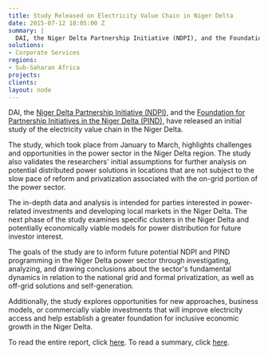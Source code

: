 ```yaml
---
title: Study Released on Electricity Value Chain in Niger Delta
date: 2015-07-12 18:05:00 Z
summary: |
  DAI, the Niger Delta Partnership Initiative (NDPI), and the Foundation for Partnership Initiatives in the Niger Delta (PIND), have released an initial study of the electricity value chain in the Niger Delta.
solutions:
- Corporate Services
regions:
- Sub-Saharan Africa
projects:
clients:
layout: node
---
```

DAI, the [Niger Delta Partnership Initiative (NDPI),][1] and the [Foundation for Partnership Initiatives in the Niger Delta (PIND),][2] have released an initial study of the electricity value chain in the Niger Delta.

The study, which took place from January to March, highlights challenges and opportunities in the power sector in the Niger Delta region. The study also validates the researchers' initial assumptions for further analysis on potential distributed power solutions in locations that are not subject to the slow pace of reform and privatization associated with the on-grid portion of the power sector.

The in-depth data and analysis is intended for parties interested in power-related investments and developing local markets in the Niger Delta. The next phase of the study examines specific clusters in the Niger Delta and potentially economically viable models for power distribution for future investor interest.

The goals of the study are to inform future potential NDPI and PIND programming in the Niger Delta power sector through investigating, analyzing, and drawing conclusions about the sector's fundamental dynamics in relation to the national grid and formal privatization, as well as off-grid solutions and self-generation.  

Additionally, the study explores opportunities for new approaches, business models, or commercially viable investments that will improve electricity access and help establish a greater foundation for inclusive economic growth in the Niger Delta.

To read the entire report, click [here][3]. To read a summary, click [here][4].

[1]: http://ndpifoundation.org/
[2]: http://www.pindfoundation.org/
[3]: /uploads/niger-delta-study.pdf
[4]: /uploads/summary-niger-delta-study.pdf

